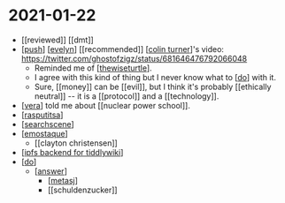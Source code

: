 # 2021-01-22

- [[reviewed]] [[dmt]]
- [[push]] [[evelyn]] [[recommended]] [[colin turner]]'s video: https://twitter.com/ghostofzigz/status/681646476792066048
  - Reminded me of [[thewiseturtle]].
  - I agree with this kind of thing but I never know what to [[do]] with it.
  - Sure, [[money]] can be [[evil]], but I think it's probably [[ethically neutral]] -- it is a [[protocol]] and a [[technology]].
- [[vera]] told me about [[nuclear power school]].
- [[rasputitsa]]
- [[searchscene]]
- [[emostaque]]
  - [[clayton christensen]]
- [[ipfs backend for tiddlywiki]]
- [[do]]
  - [[answer]]
    - [[metasj]]
    - [[schuldenzucker]]

[//begin]: # "Autogenerated link references for markdown compatibility"
[push]: ../push "Push"
[evelyn]: ../evelyn "Evelyn"
[colin turner]: ../colin-turner "Colin Turner"
[thewiseturtle]: ../thewiseturtle "Thewiseturtle"
[do]: ../do "Do"
[vera]: ../vera "Vera"
[rasputitsa]: ../rasputitsa "Rasputitsa"
[searchscene]: ../searchscene "Searchscene"
[emostaque]: ../emostaque "Emostaque"
[ipfs backend for tiddlywiki]: ../ipfs-backend-for-tiddlywiki "Ipfs Backend for Tiddlywiki"
[answer]: ../answer "Answer"
[metasj]: ../metasj "Metasj"
[//end]: # "Autogenerated link references"